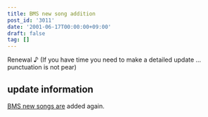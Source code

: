 ```yaml
---
title: BMS new song addition
post_id: '3011'
date: '2001-06-17T00:00:00+09:00'
draft: false
tag: []
---
```


Renewal ♪ (If you have time you need to make a detailed update ... punctuation is not pear)

## update information

[BMS new songs are](/tag/bms) added again.
